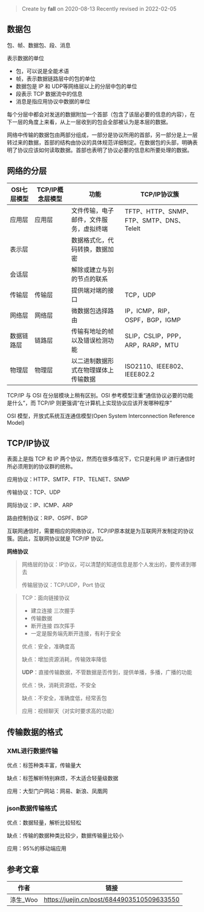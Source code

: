 > Create by **fall** on 2020-08-13
> Recently revised in 2022-02-05

## 数据包

包、帧、数据包、段、消息

表示数据的单位

- 包，可以说是全能术语
- 帧，表示数据链路层中的包的单位
- 数据包是 IP 和 UDP等网络层以上的分层中包的单位
- 段表示 TCP 数据流中的信息
- 消息是指应用协议中数据的单位

每个分层中都会对发送的数据附加一个首部（包含了该层必要的信息的内容），在下一层的角度上来看，从上一层收到的包会全部被认为是本层的数据。

网络中传输的数据包由两部分组成，一部分是协议所用的首部，另一部分是上一层转过来的数据，首部的结构由协议的具体规范详细制定。在数据包的头部，明确表明了协议应该如何读取数据。首部也表明了协议必要的信息和所要处理的数据。



## 网络的分层

| OSI七层模型 | TCP/IP概念层模型 | 功能                                   | TCP/IP协议簇                             |
| ----------- | ---------------- | -------------------------------------- | ---------------------------------------- |
| 应用层      | 应用层           | 文件传输，电子邮件，文件服务，虚拟终端 | TFTP、HTTP、SNMP、FTP、SMTP、DNS、Telelt |
| 表示层      |                  | 数据格式化，代码转换，数据加密         |                                          |
| 会话层      |                  | 解除或建立与别的节点的联系             |                                          |
| 传输层      | 传输层           | 提供端对端的接口                       | TCP，UDP                                 |
| 网络层      | 网络层           | 微数据包选择路由                       | IP，ICMP，RIP，OSPF，BGP，IGMP           |
| 数据链路层  | 链路层           | 传输有地址的帧以及错误检测功能         | SLIP，CSLIP，PPP，ARP，RARP，MTU         |
| 物理层      | 物理层           | 以二进制数据形式在物理媒体上传输数据   | ISO2110、IEEE802、IEEE802.2              |

TCP/IP 与 OSI 在分层模块上稍有区别。OSI 参考模型注重“通信协议必要的功能是什么”，而 TCP/IP 则更强调“在计算机上实现协议应该开发哪种程序”

OSI 模型，开放式系统互连通信模型(Open System Interconnection Reference Model) 

## TCP/IP协议

表面上是指 TCP 和 IP 两个协议，然而在很多情况下，它只是利用 IP 进行通信时所必须用到的协议群的统称。

应用协议：HTTP、SMTP、FTP、TELNET、SNMP

传输协议：TCP、UDP

网际协议：IP、ICMP、ARP

路由控制协议：RIP、OSPF、BGP

互联网通信时，需要相应的网络协议，TCP/IP原本就是为互联网开发制定的协议簇。因此，互联网协议就是 TCP/IP 协议。

**网络协议**

> 网络层的协议：IP协议，可以清楚的知道信息是那个人发出的，要传递到哪去
>
> 传输层协议：TCP/UDP，Port 协议

> TCP：面向链接协议
>
> - 建立连接  三次握手
> - 传输数据
> - 断开连接 四次挥手 
> - 一定是服务端先断开连接，有利于安全
>
> 优点：安全，准确度高
>
> 缺点：增加资源消耗，传输效率降低
>
> **UDP**：直接传输数据，不管数据是否传到，提供单播，多播，广播的功能
>
> 优点：快，消耗资源低，不安全
>
> 缺点：不安全，准确度低，经常丢包
>
> 应用：视频聊天（对实时要求高的功能）

## 传输数据的格式

### XML进行数据传输

优点：标签种类丰富，传输量大

缺点：标签解析特别麻烦，不太适合轻量级数据

应用：大型门户网站：网易、新浪、凤凰网

### json数据传输格式

优点：数据轻量，解析比较轻松

缺点：传输的数据种类比较少，数据传输量比较小

应用：95%的移动端应用

## 参考文章

| 作者     | 链接                                       |
| -------- | ------------------------------------------ |
| 涤生_Woo | https://juejin.cn/post/6844903510509633550 |

